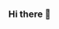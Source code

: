 ### Hi there 👋

<!--
**UsmanHaroon1/UsmanHaroon1** is a ✨ _special_ ✨ repository because its `README.md` (this file) appears on your GitHub profile.

Here are some ideas to get you started:

- 🔭 I’m currently working on VSCode Extension development for EKL.
- 🌱 I’m currently learning ES6
- 👯 I’m looking to collaborate on CAA development
- 💬 Ask me about CATIA,3DExperience,Python...
- 📫 How to reach me: haroonasr@gmail.com
- ⚡ Fun fact: I don't celebrate birthdays.
-->
